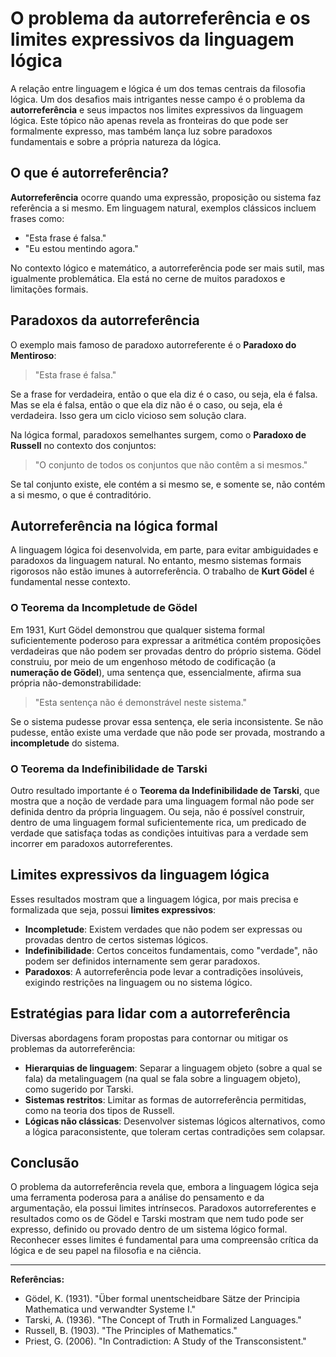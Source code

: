 # O problema da autorreferência e os limites expressivos da linguagem lógica

A relação entre linguagem e lógica é um dos temas centrais da filosofia lógica. Um dos desafios mais intrigantes nesse campo é o problema da **autorreferência** e seus impactos nos limites expressivos da linguagem lógica. Este tópico não apenas revela as fronteiras do que pode ser formalmente expresso, mas também lança luz sobre paradoxos fundamentais e sobre a própria natureza da lógica.

## O que é autorreferência?

**Autorreferência** ocorre quando uma expressão, proposição ou sistema faz referência a si mesmo. Em linguagem natural, exemplos clássicos incluem frases como:

- "Esta frase é falsa."
- "Eu estou mentindo agora."

No contexto lógico e matemático, a autorreferência pode ser mais sutil, mas igualmente problemática. Ela está no cerne de muitos paradoxos e limitações formais.

## Paradoxos da autorreferência

O exemplo mais famoso de paradoxo autorreferente é o **Paradoxo do Mentiroso**:  
> "Esta frase é falsa."

Se a frase for verdadeira, então o que ela diz é o caso, ou seja, ela é falsa. Mas se ela é falsa, então o que ela diz não é o caso, ou seja, ela é verdadeira. Isso gera um ciclo vicioso sem solução clara.

Na lógica formal, paradoxos semelhantes surgem, como o **Paradoxo de Russell** no contexto dos conjuntos:

> "O conjunto de todos os conjuntos que não contêm a si mesmos."

Se tal conjunto existe, ele contém a si mesmo se, e somente se, não contém a si mesmo, o que é contraditório.

## Autorreferência na lógica formal

A linguagem lógica foi desenvolvida, em parte, para evitar ambiguidades e paradoxos da linguagem natural. No entanto, mesmo sistemas formais rigorosos não estão imunes à autorreferência. O trabalho de **Kurt Gödel** é fundamental nesse contexto.

### O Teorema da Incompletude de Gödel

Em 1931, Kurt Gödel demonstrou que qualquer sistema formal suficientemente poderoso para expressar a aritmética contém proposições verdadeiras que não podem ser provadas dentro do próprio sistema. Gödel construiu, por meio de um engenhoso método de codificação (a **numeração de Gödel**), uma sentença que, essencialmente, afirma sua própria não-demonstrabilidade:

> "Esta sentença não é demonstrável neste sistema."

Se o sistema pudesse provar essa sentença, ele seria inconsistente. Se não pudesse, então existe uma verdade que não pode ser provada, mostrando a **incompletude** do sistema.

### O Teorema da Indefinibilidade de Tarski

Outro resultado importante é o **Teorema da Indefinibilidade de Tarski**, que mostra que a noção de verdade para uma linguagem formal não pode ser definida dentro da própria linguagem. Ou seja, não é possível construir, dentro de uma linguagem formal suficientemente rica, um predicado de verdade que satisfaça todas as condições intuitivas para a verdade sem incorrer em paradoxos autorreferentes.

## Limites expressivos da linguagem lógica

Esses resultados mostram que a linguagem lógica, por mais precisa e formalizada que seja, possui **limites expressivos**:

- **Incompletude**: Existem verdades que não podem ser expressas ou provadas dentro de certos sistemas lógicos.
- **Indefinibilidade**: Certos conceitos fundamentais, como "verdade", não podem ser definidos internamente sem gerar paradoxos.
- **Paradoxos**: A autorreferência pode levar a contradições insolúveis, exigindo restrições na linguagem ou no sistema lógico.

## Estratégias para lidar com a autorreferência

Diversas abordagens foram propostas para contornar ou mitigar os problemas da autorreferência:

- **Hierarquias de linguagem**: Separar a linguagem objeto (sobre a qual se fala) da metalinguagem (na qual se fala sobre a linguagem objeto), como sugerido por Tarski.
- **Sistemas restritos**: Limitar as formas de autorreferência permitidas, como na teoria dos tipos de Russell.
- **Lógicas não clássicas**: Desenvolver sistemas lógicos alternativos, como a lógica paraconsistente, que toleram certas contradições sem colapsar.

## Conclusão

O problema da autorreferência revela que, embora a linguagem lógica seja uma ferramenta poderosa para a análise do pensamento e da argumentação, ela possui limites intrínsecos. Paradoxos autorreferentes e resultados como os de Gödel e Tarski mostram que nem tudo pode ser expresso, definido ou provado dentro de um sistema lógico formal. Reconhecer esses limites é fundamental para uma compreensão crítica da lógica e de seu papel na filosofia e na ciência.

---

**Referências:**

- Gödel, K. (1931). "Über formal unentscheidbare Sätze der Principia Mathematica und verwandter Systeme I."
- Tarski, A. (1936). "The Concept of Truth in Formalized Languages."
- Russell, B. (1903). "The Principles of Mathematics."
- Priest, G. (2006). "In Contradiction: A Study of the Transconsistent."